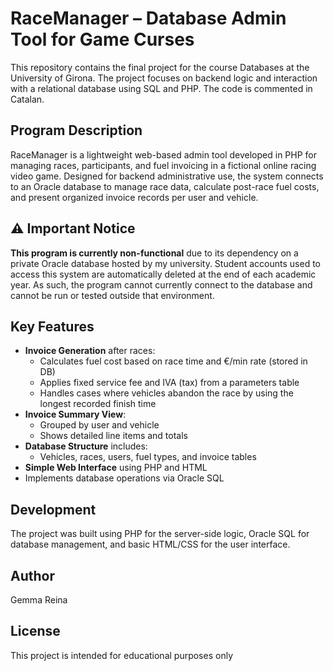 # RaceManager – Database Admin Tool for Game Curses

This repository contains the final project for the course Databases at the University of Girona. The project focuses on backend logic and interaction with a relational database using SQL and PHP.
The code is commented in Catalan.

## Program Description

RaceManager is a lightweight web-based admin tool developed in PHP for managing races, participants, and fuel invoicing in a fictional online racing video game. Designed for backend administrative use, the system connects to an Oracle database to manage race data, calculate post-race fuel costs, and present organized invoice records per user and vehicle.

## ⚠️ Important Notice

**This program is currently non-functional** due to its dependency on a private Oracle database hosted by my university. Student accounts used to access this system are automatically deleted at the end of each academic year. As such, the program cannot currently connect to the database and cannot be run or tested outside that environment.

## Key Features

- **Invoice Generation** after races:
  - Calculates fuel cost based on race time and €/min rate (stored in DB)
  - Applies fixed service fee and IVA (tax) from a parameters table
  - Handles cases where vehicles abandon the race by using the longest recorded finish time
- **Invoice Summary View**:
  - Grouped by user and vehicle
  - Shows detailed line items and totals
- **Database Structure** includes:
  - Vehicles, races, users, fuel types, and invoice tables
- **Simple Web Interface** using PHP and HTML
- Implements database operations via Oracle SQL

## Development

The project was built using PHP for the server-side logic, Oracle SQL for database management, and basic HTML/CSS for the user interface.

## Author

Gemma Reina

## License

This project is intended for educational purposes only
